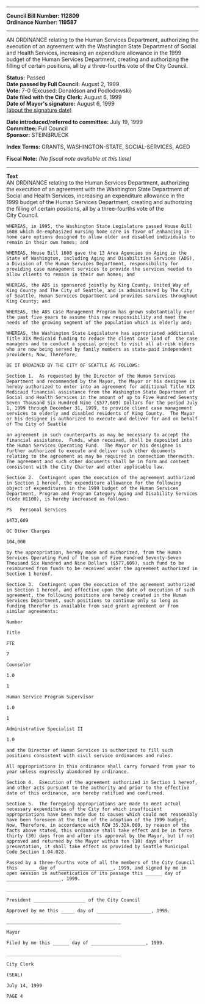 * * * * *  
  
**Council Bill Number: [](#h0)[](#h2)112809**   
**Ordinance Number: 119587**  
  
* * * * *  
  
AN ORDINANCE relating to the Human Services Department, authorizing the execution of an agreement with the Washington State Department of Social and Health Services, increasing an expenditure allowance in the 1999 budget of the Human Services Department, creating and authorizing the filling of certain positions, all by a three-fourths vote of the City Council.  
  
**Status:** Passed   
**Date passed by Full Council:** August 2, 1999   
**Vote:** 7-0 (Excused: Donaldson and Podlodowski)   
**Date filed with the City Clerk:** August 6, 1999   
**Date of Mayor's signature:** August 6, 1999   
[(about the signature date)](/~public/approvaldate.htm)   
  
  
**Date introduced/referred to committee:** July 19, 1999   
**Committee:** Full Council   
**Sponsor:** STEINBRUECK   
  
**Index Terms:** GRANTS, WASHINGTON-STATE, SOCIAL-SERVICES, AGED  
  
**Fiscal Note:** *(No fiscal note available at this time)*  
  
* * * * *  
  
**Text**  
    AN ORDINANCE relating to the Human Services Department, authorizing  
    the execution of an agreement with the Washington State Department of  
    Social and Health Services, increasing an expenditure allowance in the  
    1999 budget of the Human Services Department, creating and authorizing  
    the filling of certain positions, all by a three-fourths vote of the  
    City Council.  
  
    WHEREAS, in 1995, the Washington State Legislature passed House Bill  
    1608 which de-emphasized nursing home care in favor of enhancing in-  
    home care options designed to allow older and disabled individuals to  
    remain in their own homes; and  
  
    WHEREAS, House Bill 1608 gave the 13 Area Agencies on Aging in the  
    State of Washington, including Aging and Disabilities Services (ADS),  
    a Division of the Human Services Department, responsibility for  
    providing case management services to provide the services needed to  
    allow clients to remain in their own homes; and  
  
    WHEREAS, the ADS is sponsored jointly by King County, United Way of  
    King County and The City of Seattle, and is administered by The City  
    of Seattle, Human Services Department and provides services throughout  
    King County; and  
  
    WHEREAS, the ADS Case Management Program has grown substantially over  
    the past five years to assume this new responsibility and meet the  
    needs of the growing segment of the population which is elderly and;  
  
    WHEREAS, the Washington State Legislature has appropriated additional  
    Title XIX Medicaid funding to reduce the client case load of  the case  
    managers and to conduct a special project to visit all at-risk elders  
    who are now being served by family members as state-paid independent  
    providers; Now, Therefore,  
  
    BE IT ORDAINED BY THE CITY OF SEATTLE AS FOLLOWS:  
  
    Section 1.  As requested by the Director of the Human Services  
    Department and recommended by the Mayor, the Mayor or his designee is  
    hereby authorized to enter into an agreement for additional Title XIX  
    Medicaid financial assistance from the Washington State Department of  
    Social and Health Services in the amount of up to Five Hundred Seventy  
    Seven Thousand Six Hundred Nine ($577,609) Dollars for the period July  
    1, 1999 through December 31, 1999, to provide client case management  
    services to elderly and disabled residents of King County.  The Mayor  
    or his designee is authorized to execute and deliver for and on behalf  
    of The City of Seattle  
  
    an agreement in such counterparts as may be necessary to accept the  
    financial assistance.  Funds, when received, shall be deposited into  
    the Human Services Operating Fund.  The Mayor or his designee is  
    further authorized to execute and deliver such other documents  
    relating to the agreement as may be required in connection therewith.  
    The agreement and such other documents shall be in form and content  
    consistent with the City Charter and other applicable law.  
  
    Section 2.  Contingent upon the execution of the agreement authorized  
    in Section 1 hereof, the expenditure allowance for the following  
    object of expenditures in the 1999 budget of the Human Services  
    Department, Program and Program Category Aging and Disability Services  
    (Code H1100), is hereby increased as follows:  
  
    PS   Personal Services  
  
    $473,609  
  
    OC Other Charges  
  
    104,000  
  
    by the appropriation, hereby made and authorized, from the Human  
    Services Operating Fund of the sum of Five Hundred Seventy-Seven  
    Thousand Six Hundred and Nine Dollars ($577,609), such fund to be  
    reimbursed from funds to be received under the agreement authorized in  
    Section 1 hereof.  
  
    Section 3.  Contingent upon the execution of the agreement authorized  
    in Section 1 hereof, and effective upon the date of execution of such  
    agreement, the following positions are hereby created in the Human  
    Services Department, such positions to continue only so long as  
    funding therefor is available from said grant agreement or from  
    similar agreements:  
  
    Number  
  
    Title  
  
    FTE  
  
    7  
  
    Counselor  
  
    1.0  
  
    1  
  
    Human Service Program Supervisor  
  
    1.0  
  
    1  
  
    Administrative Specialist II  
  
    1.0  
  
    and the Director of Human Services is authorized to fill such  
    positions consistent with civil service ordinances and rules.  
  
    All appropriations in this ordinance shall carry forward from year to  
    year unless expressly abandoned by ordinance.  
  
    Section 4.  Execution of the agreement authorized in Section 1 hereof,  
    and other acts pursuant to the authority and prior to the effective  
    date of this ordinance, are hereby ratified and confirmed.  
  
    Section 5.  The foregoing appropriations are made to meet actual  
    necessary expenditures of the City for which insufficient  
    appropriations have been made due to causes which could not reasonably  
    have been foreseen at the time of the adoption of the 1999 budget;  
    Now, Therefore, in accordance with RCW 35.32A.060, by reason of the  
    facts above stated, this ordinance shall take effect and be in force  
    thirty (30) days from and after its approval by the Mayor, but if not  
    approved and returned by the Mayor within ten (10) days after  
    presentation, it shall take effect as provided by Seattle Municipal  
    Code Section 1.04.020.  
  
    Passed by a three-fourths vote of all the members of the City Council  
    this ______ day of ____________________, 1999, and signed by me in  
    open session in authentication of its passage this ______ day of  
    ____________________, 1999.  
  
    __________________________________________  
  
    President ___________________ of the City Council  
  
    Approved by me this _____ day of ____________________, 1999.  
  
    __________________________________________  
  
    Mayor  
  
    Filed by me this ______ day of ____________________, 1999.  
  
    __________________________________________  
  
    City Clerk  
  
    (SEAL)  
  
    July 14, 1999  
  
    PAGE 4  
